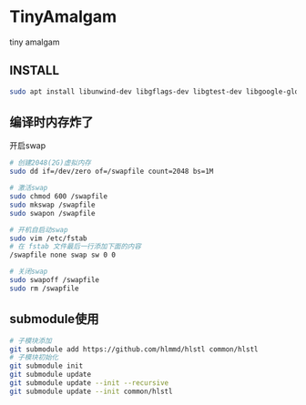 # TinyAmalgam
tiny amalgam

## INSTALL

```bash
sudo apt install libunwind-dev libgflags-dev libgtest-dev libgoogle-glog-dev
```

## 编译时内存炸了

开启swap

```bash
# 创建2048(2G)虚拟内存
sudo dd if=/dev/zero of=/swapfile count=2048 bs=1M

# 激活swap
sudo chmod 600 /swapfile
sudo mkswap /swapfile
sudo swapon /swapfile

# 开机自启动swap
sudo vim /etc/fstab
# 在 fstab 文件最后一行添加下面的内容
/swapfile none swap sw 0 0

# 关闭swap
sudo swapoff /swapfile
sudo rm /swapfile
```

## submodule使用

```bash
# 子模块添加
git submodule add https://github.com/hlmmd/hlstl common/hlstl
# 子模块初始化
git submodule init
git submodule update
git submodule update --init --recursive
git submodule update --init common/hlstl
```
